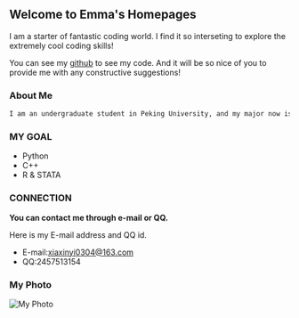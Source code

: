 ## Welcome to Emma's Homepages

I am a starter of fantastic coding world. I find it so interseting to explore the extremely cool coding skills!

You can see my [github](https://github.com/Emma0304) to see my code. And it will be so nice of you to provide me with any constructive suggestions!

### About Me

```markdown
I am an undergraduate student in Peking University, and my major now is Economy.
```

### MY GOAL

- Python
- C++
- R & STATA

### CONNECTION
**You can contact me through e-mail or QQ.**

Here is my E-mail address and QQ id.
- E-mail:xiaxinyi0304@163.com
- QQ:2457513154

### My Photo
![My Photo](src：https://github.com/Emma0304/Emma0304.github.io/blob/master/photo.jpg)
